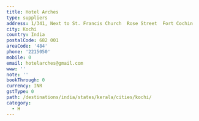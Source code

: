 ```yaml
---
title: Hotel Arches
type: suppliers
address: 1/341, Next to St. Francis Church  Rose Street  Fort Cochin
city: Kochi
country: India
postalCode: 682 001
areaCode: '484'
phone: '2215050'
mobile: 0
email: hotelarches@gmail.com
www: ''
note: ''
bookThrough: 0
currency: INR
gstType: 0
path: /destinations/india/states/kerala/cities/kochi/
category:
  - H
---
```


